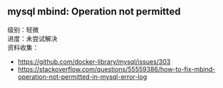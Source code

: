 ## mysql mbind: Operation not permitted
级别：轻微  
进度：未尝试解决  
资料收集：  
- https://github.com/docker-library/mysql/issues/303  
- https://stackoverflow.com/questions/55559386/how-to-fix-mbind-operation-not-permitted-in-mysql-error-log  